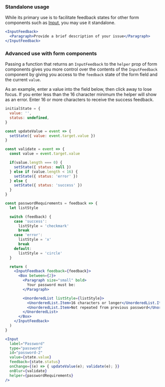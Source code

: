 ### Standalone usage

While its primary use is to facilitate feedback states for other form components such as [Input](#input), you may use it standalone.

```jsx
<InputFeedback>
  <Paragraph>Provide a brief description of your issue</Paragraph>
</InputFeedback>
```

### Advanced use with form components

Passing a function that returns an `InputFeedback` to the `helper` prop of form components gives you more control over the
contents of the `InputFeedback` component by giving you access to the `feedback` state of the form field and the current `value`.

As an example, enter a value into the field below, then click away to lose focus. If you enter less than the 16
character minimum the helper will show as an error. Enter 16 or more characters to receive the success feedback.

```jsx
initialState = {
  value: '',
  status: undefined,
}

const updateValue = event => {
  setState({ value: event.target.value })
}

const validate = event => {
  const value = event.target.value

  if(value.length === 0) {
    setState({ status: null })
  } else if (value.length < 16) {
    setState({ status: 'error' })
  } else {
    setState({ status: 'success' })
  }
}

const passwordRequirements = feedback => {
  let listStyle

  switch (feedback) {
    case 'success':
      listStyle = 'checkmark'
      break
    case 'error':
      listStyle = 'x'
      break
    default:
      listStyle = 'circle'
  }

  return (
    <InputFeedback feedback={feedback}>
      <Box between={2}>
        <Paragraph size="small" bold>
          Your password must be:
        </Paragraph>

        <UnorderedList listStyle={listStyle}>
          <UnorderedList.Item>16 characters or longer</UnorderedList.Item>
          <UnorderedList.Item>Not repeated from previous password</UnorderedList.Item>
        </UnorderedList>
      </Box>
    </InputFeedback>
  )
}

<Input
  label="Password"
  type="password"
  id="password-2"
  value={state.value}
  feedback={state.status}
  onChange={(e) => { updateValue(e); validate(e); }}
  onBlur={validate}
  helper={passwordRequirements}
/>
```
